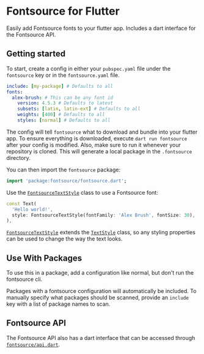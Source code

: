 # Fontsource for Flutter

Easily add Fontsource fonts to your flutter app. Includes a dart interface for the Fontsource API.

## Getting started

To start, create a config in either your `pubspec.yaml` file under the `fontsource` key or in the `fontsource.yaml` file.

```yaml
include: [my-package] # Defaults to all
fonts:
  alex-brush: # This can be any font id
    version: 4.5.3 # Defaults to latest
    subsets: [latin, latin-ext] # Defaults to all
    weights: [400] # Defaults to all
    styles: [normal] # Defaults to all
```

The config will tell `fontsource` what to download and bundle into your flutter app. To ensure everything is downloaded, execute `dart run fontsource` after your config is modified. Also, make sure to run it whenever your repository is cloned. This will generate a local package in the `.fontsource` directory.

You can then import the `fontsource` package:

```dart
import 'package:fontsource/fontsource.dart';
```

Use the [`FontsourceTextStyle`](https://pub.dev/documentation/fontsource/latest/fontsource/FontsourceTextStyle-class.html) class to use a Fontsource font:

```dart
const Text(
  'Hello world!',
  style: FontsourceTextStyle(fontFamily: 'Alex Brush', fontSize: 30),
),
```

[`FontsourceTextStyle`](https://pub.dev/documentation/fontsource/latest/fontsource/FontsourceTextStyle-class.html) extends the [`TextStyle`](https://api.flutter.dev/flutter/painting/TextStyle-class.html) class, so any styling properties can be used to change the way the text looks.

## Use With Packages

To use this in a package, add a configuration like normal, but don't run the fontsource cli.

Packages with a fontsource configuration will automatically be included. To manually specify what packages should be scanned, provide an `include` key with a list of package names to scan.

## Fontsource API

The Fontsource API also has a dart interface that can be accessed through [`fontsource/api.dart`](https://pub.dev/documentation/fontsource/latest/api/api-library.html).
